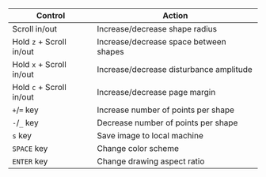 | Control                  | Action                                  |
|--------------------------|-----------------------------------------|
| Scroll in/out            | Increase/decrease shape radius          |
| Hold `z` + Scroll in/out | Increase/decrease space between shapes  |
| Hold `x` + Scroll in/out | Increase/decrease disturbance amplitude |
| Hold `c` + Scroll in/out | Increase/decrease page margin           |
| `+`/`=` key              | Increase number of points per shape     |
| `-`/`_` key              | Decrease number of points per shape     |
| `s` key                  | Save image to local machine             |
| `SPACE` key              | Change color scheme                     |
| `ENTER` key              | Change drawing aspect ratio             |